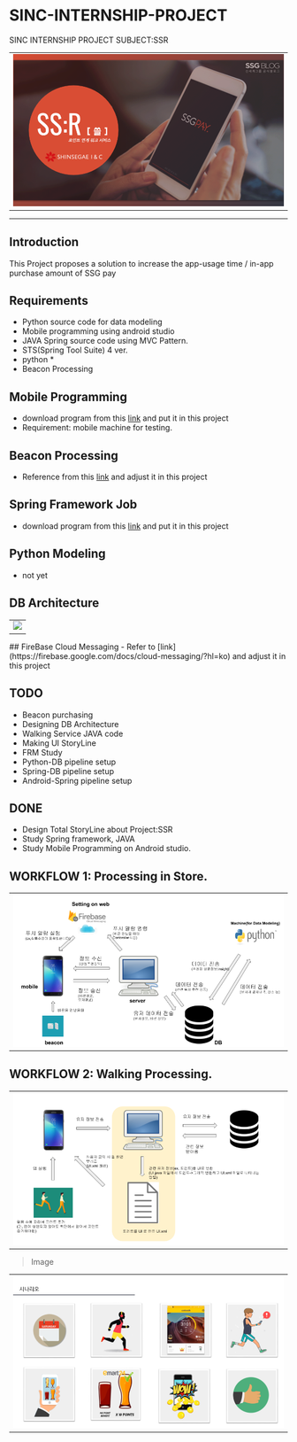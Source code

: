# SINC-INTERNSHIP-PROJECT
SINC INTERNSHIP PROJECT SUBJECT:SSR

<table>
  <tr>
    <td>
     <img src="image/img.png"/>
    </td>
  </tr>
</table>


___
## Introduction
This Project proposes a solution to increase the app-usage time / in-app purchase amount of SSG pay

## Requirements

- Python source code for data modeling
- Mobile programming using android studio
- JAVA Spring source code using MVC Pattern.
- STS(Spring Tool Suite) 4 ver.
- python *
- Beacon Processing

## Mobile Programming
- download program from this [link](https://developer.android.com/studio/?hl=ko) and put it in this project
- Requirement: mobile machine for testing.
## Beacon Processing
- Reference from this [link](https://ko.wikipedia.org/wiki/%EB%B9%84%EC%BD%98) and adjust it in this project
## Spring Framework Job
- download program from this [link](https://spring.io/tools) and put it in this project
## Python Modeling
- not yet
## DB Architecture
<table>
  <tr>
    <td>
     <img src="image/db_img"/>
    </td>
  </tr>
</table>
## FireBase Cloud Messaging
- Refer to [link](https://firebase.google.com/docs/cloud-messaging/?hl=ko) and adjust it in this project

## TODO
* Beacon purchasing
* Designing DB Architecture 
* Walking Service JAVA code
* Making UI StoryLine
* FRM Study
* Python-DB pipeline setup
* Spring-DB pipeline setup
* Android-Spring pipeline setup

## DONE
* Design Total StoryLine about Project:SSR
* Study Spring framework, JAVA
* Study Mobile Programming on Android studio.

## WORKFLOW 1: Processing in Store.

<table>
  <tr>
    <td>
     <img src="image/workflowimg.png"/>
    </td>
  </tr>
</table>

## WORKFLOW 2: Walking Processing.

<table>
  <tr>
    <td>
     <img src="image/workflowimg2.png"/>
    </td>
  </tr>
</table>

> Image

<table>
  <tr>
    <td>
      <img src="image/img2.png"/>
    </td>
  </tr>
</table>
